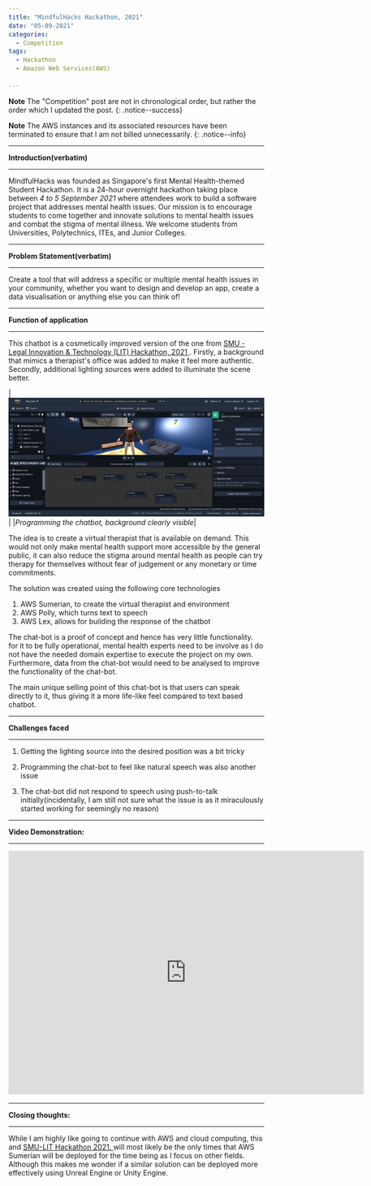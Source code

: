 ```yaml
---
title: "MindfulHacks Hackathon, 2021"
date: "05-09-2021"
categories:
  - Competition
tags:
  - Hackathon
  - Amazon Web Services(AWS)

---
```


**Note** The "Competition" post are not in chronological order, but rather the order which I updated the post.
{: .notice--success}

**Note** The AWS instances and its associated resources have been terminated to ensure that I am not billed unnecessarily.
{: .notice--info}

***

<strong>Introduction(verbatim)</strong>

***
MindfulHacks was founded as Singapore's first Mental Health-themed Student Hackathon. It is a 24-hour overnight hackathon taking place between<em> 4 to 5 September 2021</em> where attendees work to build a software project that addresses mental health issues. Our mission is to encourage students to come together and innovate solutions to mental health issues and combat the stigma of mental illness. We welcome students from Universities, Polytechnics, ITEs, and Junior Colleges.

***
<strong>Problem Statement(verbatim)</strong>

***

 Create a tool that will address a specific or multiple mental health issues in your community, whether you want to design and develop an app, create a data visualisation or anything else you can think of!

***

<strong>Function of application</strong>

***
This chatbot is a cosmetically improved version of the one from 
<a href="https://khkhiu.github.io/competition/Hackathon_SMU-LIT-Hackathon-2021/"> SMU - Legal Innovation & Technology (LIT) Hackathon, 2021 </a>. Firstly, a background that mimics a therapist's office was added to make it feel more authentic. Secondly, additional lighting sources were added to illuminate the scene better.

|![Programming chatbot](/assets/images/Hackathon-MindFull/AWS_Sumerian.png)|
|<em>Programming the chatbot, background clearly visible</em>|

The idea is to create a virtual therapist that is available on demand. This would not only make mental health support more accessible by the general public, it can also reduce the stigma around mental health as people can try therapy for themselves without fear of judgement or any monetary or time commitments.

The solution was created using the following core technologies
1. AWS Sumerian, to create the virtual therapist and environment
2. AWS Polly, which turns text to speech
3. AWS Lex, allows for building the response of the chatbot

The chat-bot is a proof of concept and hence has very little functionality. for it to be fully operational, mental health experts need to be involve as I do not have the needed domain expertise to execute the project on my own. Furthermore, data from the chat-bot would need to be analysed to improve the functionality of the chat-bot.

The main unique selling point of this chat-bot is that users can speak directly to it, thus giving it a more life-like feel compared to text based chatbot.

***

<strong>Challenges faced</strong>

***

1. Getting the lighting source into the desired position was a bit tricky

2. Programming the chat-bot to feel like natural speech was also another issue

3. The chat-bot did not respond to speech using push-to-talk initially(incidentally, I am still not sure what the issue is as it miraculously started working for seemingly no reason)


***

<strong>Video Demonstration:</strong>

***

<div class="embed-container">
  <iframe
      src="https://youtube.com/embed/Qk_C7c5Wzqs"
      width="700"
      height="480"
      frameborder="0"
      allowfullscreen="">
  </iframe>
</div>


***

<strong>Closing thoughts:</strong>

***
While I am highly like going to continue with AWS and cloud computing, this and <a href="https://khkhiu.github.io/competition/Hackathon_SMU-LIT-Hackathon-2021/"> SMU-LIT Hackathon 2021. </a> will most likely be the only times that AWS Sumerian will be deployed for the time being as I focus on other fields. Although this makes me wonder if a similar solution can be deployed more effectively using Unreal Engine or Unity Engine.